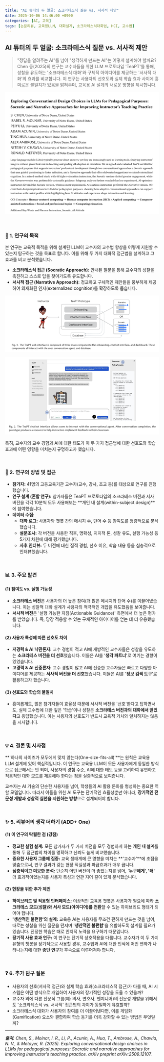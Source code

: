 ```yaml
---
title: "AI 튜터의 두 얼굴: 소크라테스식 질문 vs. 서사적 제안"
date: 2025-10-06 14:46:00 +0900
categories: [AI, 교육]
tags: [논문리뷰, 교육용LLM, 대화설계, 소크라테스식대화법, HCI, 교수법]
---
```


## AI 튜터의 두 얼굴: 소크라테스식 질문 vs. 서사적 제안

> "정답을 알려주는 AI"를 넘어 "생각하게 만드는 AI"는 어떻게 설계해야 할까요? Chen 등(2025)의 연구는 교수자들을 위한 LLM 프로토타입 'TeaPT'를 통해, 성찰을 유도하는 '소크라테스식 대화'와 구체적 아이디어를 제공하는 '서사적 대화'의 효과를 비교합니다. 이 연구는 사용자의 선호도와 실제 학습 효과 사이에 흥미로운 불일치가 있음을 밝혀주며, 교육용 AI 설계의 새로운 방향을 제시합니다.

![이미지](/assets/Socratic-and-narrative-approaches-1.png)

<br>

### 🎯 1. 연구의 목적

본 연구는 교육적 목적을 위해 설계된 LLM이 교수자의 교수법 향상을 어떻게 지원할 수 있는지 탐구하는 것을 목표로 합니다. 이를 위해 두 가지 대화적 접근법을 설계하고 그 효과를 비교 분석했습니다.

* **소크라테스식 접근 (Socratic Approach):** 안내된 질문을 통해 교수자의 성찰을 촉진하고 스스로 답을 찾아가도록 유도합니다.
* **서사적 접근 (Narrative Approach):** 정교하고 구체적인 제안들을 풍부하게 제공하여 외재화된 인지(externalized cognition)를 확장하도록 돕습니다.

![이미지](/assets/Socratic-and-narrative-approaches-2.png)

![이미지](/assets/Socratic-and-narrative-approaches-3.png)

특히, 교수자의 교수 경험과 AI에 대한 태도가 이 두 가지 접근법에 대한 선호도와 학습 효과에 어떤 영향을 미치는지 규명하고자 했습니다.

<br>

### 🔬 2. 연구의 방법 및 접근

* **참가자:** 41명의 고등교육기관 교수자(교수, 강사, 조교 등)를 대상으로 연구를 진행했습니다.
* **연구 설계 (혼합 연구):** 참가자들은 TeaPT 프로토타입의 소크라테스 버전과 서사 버전을 각각 10분씩 모두 사용해보는 **개인 내 설계(within-subject design)**에 참여했습니다.
* **데이터 수집:**
    * **대화 로그:** 사용자와 챗봇 간의 메시지 수, 단어 수 등 참여도를 정량적으로 분석했습니다.
    * **설문조사:** 각 버전을 사용한 직후, 명확성, 지지적 톤, 성찰 유도, 실행 가능성 등 5가지 차원에 대해 평가했습니다.
    * **사후 인터뷰:** 두 버전에 대한 질적 경험, 선호 이유, 학습 내용 등을 심층적으로 인터뷰했습니다.

<br>

### 📊 3. 주요 발견

#### (1) 참여도 vs. 실행 가능성
* **소크라테스 버전**은 사용자의 더 높은 참여(더 많은 메시지와 단어 수)를 이끌어냈습니다. 이는 성찰적 대화 설계가 사용자의 적극적인 개입을 유도했음을 보여줍니다.
* **서사적 버전**은 '실행 가능한 지침(Actionable Guidance)' 측면에서 더 높은 평가를 받았습니다. 즉, 당장 적용할 수 있는 구체적인 아이디어를 얻는 데 더 유용했습니다.

#### (2) 사용자 특성에 따른 선호도 차이
* **저경력 & AI 낙관론자:** 교수 경험이 적고 AI에 개방적인 교수자들은 성찰을 유도하는 **소크라테스 버전을 더 선호**했습니다. 이들은 AI를 '**생각 파트너**'로 여기는 경향이 있었습니다.
* **고경력 & AI 신중론자:** 교수 경험이 많고 AI에 신중한 교수자들은 빠르고 다양한 아이디어를 제공하는 **서사적 버전을 더 선호**했습니다. 이들은 AI를 '**정보 검색 도구**'로 활용하고자 했습니다.

#### (3) 선호도와 학습의 불일치
* 흥미롭게도, 많은 참가자들이 효율성 때문에 서사적 버전을 '선호'한다고 답하면서도, 실제 교수법에 대한 깊은 '학습'이나 성찰은 **소크라테스 버전과의 대화에서 얻었다**고 응답했습니다. 이는 사용자의 선호도가 반드시 교육적 가치와 일치하지는 않음을 시사합니다.

<br>

### 💡 4. 결론 및 시사점

**'하나의 사이즈가 모두에게 맞지 않는다(One-size-fits-all)'**는 원칙은 교육용 LLM 설계에 있어 핵심적입니다. 이 연구는 교육용 LLM이 모든 사용자에게 동일한 방식으로 접근해서는 안 되며, 사용자의 경험 수준, AI에 대한 태도 등을 고려하여 유연하고 적응적인 대화 모드를 제공해야 한다는 점을 실증적으로 보여줍니다.

교수자는 AI 기술의 단순한 사용자를 넘어, 학생들의 AI 활용 문화를 형성하는 중요한 역할 모델입니다. 따라서 이들을 위한 AI 도구는 단기적인 효율성뿐만 아니라, **장기적인 전문성 개발과 성찰적 실천을 지원하는 방향**으로 설계되어야 합니다.

<br>

### ✨ 5. 리뷰어의 생각 더하기 (ADD+ One)

#### (1) 이 연구의 탁월한 점 (강점)
* **정교한 실험 설계:** 모든 참가자가 두 가지 버전을 모두 경험하게 하는 **개인 내 설계**를 통해 두 접근법의 차이를 명확하고 신뢰도 높게 비교했습니다.
* **중요한 사용자 그룹에 집중:** 교육 생태계에 큰 영향을 미치는 **'교수자'**에 초점을 맞춤으로써, 연구 결과가 갖는 현장 적실성과 파급효과가 매우 큽니다.
* **심층적이고 미묘한 분석:** 단순히 어떤 버전이 더 좋았는지를 넘어, '**누구에게', '왜'** 더 효과적이었는지를 사용자 특성과 연관 지어 깊이 있게 분석했습니다.

#### (2) 현장을 위한 추가 제언
* **하이브리드 및 적응형 인터페이스:** 이상적인 교육용 챗봇은 사용자가 필요에 따라 **소크라테스 모드(성찰)와 서사 모드(아이디어)를 전환**할 수 있는 하이브리드 형태가 되어야 합니다.
* **'생산적인 불편함'의 설계:** 교육용 AI는 사용자를 무조건 편하게 만드는 것을 넘어, 때로는 성찰을 위한 질문을 던지며 '**생산적인 불편함**'을 유발하도록 설계될 필요가 있습니다. 진정한 학습은 때로 인지적 노력을 요구하기 때문입니다.
* **장기적 사용 효과 연구:** 이 연구는 단기적 상호작용을 다룹니다. 교수자가 이 두 가지 유형의 챗봇을 장기적으로 사용할 경우, 교수법과 AI에 대한 인식에 어떤 변화가 나타나는지에 대한 **종단 연구**가 후속으로 이루어져야 합니다.

<br>

### ❓ 6. 추가 탐구 질문

* 사용자의 선호(서사적 접근)와 실제 학습 효과(소크라테스적 접근)가 다를 때, AI 시스템은 어떤 방식으로 개입하여 사용자의 장기적인 성장을 도울 수 있을까?
* 교수자 외에 다른 전문직 그룹(예: 의사, 변호사, 엔지니어)의 전문성 개발을 위해서도 '소크라테스식 vs. 서사적' 접근법의 차이가 동일하게 유효할까?
* 소크라테스식 대화가 사용자의 참여를 더 이끌어낸다면, 이를 게임화(Gamification) 요소와 결합하여 학습 동기를 더욱 강화할 수 있는 방법은 무엇일까?

---

_**출처:** Chen, S., Molnar, I. R., Li, P., Acunin, A., Hua, T., Ambrose, A., Chawla, N. V., & Metoyer, R. (2025). Exploring conversational design choices in LLMs for pedagogical purposes: Socratic and narrative approaches for improving instructor's teaching practice. arXiv preprint arXiv:2509.12107._
